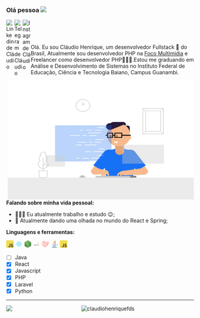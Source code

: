 ### Olá pessoa <img src="https://media.giphy.com/media/hvRJCLFzcasrR4ia7z/giphy.gif" width="25px">


<a href="https://www.linkedin.com/in/claudio-henrique-a3119a134/">
  <img align="left" alt="Linkedin de Cláudio" width="22px" src="https://cdn.jsdelivr.net/npm/simple-icons@v3/icons/linkedin.svg" />
</a>
<a href="https://t.me/dev_claudio">
  <img align="left" alt="Telegram de Cláudio" width="22px" src="https://cdn.jsdelivr.net/npm/simple-icons@v3/icons/telegram.svg" />
</a>
<a href="https://www.instagram.com/dev_claudio/">
  <img align="left" alt="Instagram de Cláudio" width="22px" src="https://cdn.jsdelivr.net/npm/simple-icons@v3/icons/instagram.svg" />
</a>

<br />
<br />
<br />

Olá. Eu sou Cláudio Henrique, um desenvolvedor Fullstack 🚀 do Brasil, Atualmente sou desenvolvedor PHP na [Foco Multimidia](https://focomultimidia.com/) e Freelancer como desenvolvedor PHP🙍🏽‍♂️.Estou me graduando em Análise e Desenvolvimento de Sistemas no Instituto Federal de Educação, Ciência e Tecnologia Baiano, Campus Guanambi.

  <img align="right" alt="GIF" src="https://github.com/claudiohenriquefds/claudiohenriquefds/blob/main/developer-dribbble.gif?raw=true" width="500" height="320" />
  
**Falando sobre minha vida pessoal:**

- 👨🏽‍💻 Eu atualmente trabalho e estudo :wink:;
- 🌱 Atualmente dando uma olhada no mundo do React e Spring; 

**Linguagens e ferramentas:**  

<code><img height="20" src="https://raw.githubusercontent.com/github/explore/80688e429a7d4ef2fca1e82350fe8e3517d3494d/topics/javascript/javascript.png"></code>
<code><img height="20" src="https://raw.githubusercontent.com/github/explore/80688e429a7d4ef2fca1e82350fe8e3517d3494d/topics/react/react.png"></code>
<code><img height="20" src="https://raw.githubusercontent.com/github/explore/80688e429a7d4ef2fca1e82350fe8e3517d3494d/topics/nodejs/nodejs.png"></code>
<code><img height="20" src="https://raw.githubusercontent.com/github/explore/80688e429a7d4ef2fca1e82350fe8e3517d3494d/topics/mysql/mysql.png"></code>
<code><img height="20" src="https://raw.githubusercontent.com/github/explore/80688e429a7d4ef2fca1e82350fe8e3517d3494d/topics/laravel/laravel.png"></code>
<code><img height="20" src="https://raw.githubusercontent.com/github/explore/80688e429a7d4ef2fca1e82350fe8e3517d3494d/topics/java/java.png"></code>
<code><img height="20" src="https://raw.githubusercontent.com/github/explore/80688e429a7d4ef2fca1e82350fe8e3517d3494d/topics/javascript/javascript.png"></code>

- [ ] Java
- [x] React
- [x] Javascript
- [x] PHP
- [x] Laravel
- [x] Python

------
<img align="left" width="40%" src="https://github-readme-stats.vercel.app/api/top-langs/?username=claudiohenriquefds&layout=compact&title_color=01E292&text_color=fff&bg_color=0D1117">
<img width="47%" src="https://github-readme-stats.vercel.app/api?username=claudiohenriquefds&show_icons=true&theme=gotham" alt="claudiohenriquefds" />

